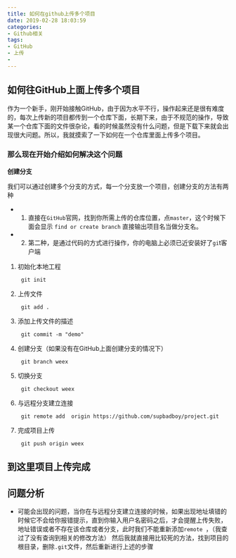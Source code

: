 ```yaml
---
title: 如何在github上传多个项目
date: 2019-02-28 18:03:59
categories: 
- Github相关
tags: 
- GitHub
- 上传
- 
---
```



##  如何往GitHub上面上传多个项目

作为一个新手，刚开始接触GitHub，由于因为水平不行，操作起来还是很有难度的，每次上传新的项目都传到一个仓库下面，长期下来，由于不规范的操作，导致某一个仓库下面的文件很杂论，看的时候虽然没有什么问题，但是下载下来就会出现很大问题。所以，我就摸索了一下如何在一个仓库里面上传多个项目。


###  那么现在开始介绍如何解决这个问题

**创建分支**

我们可以通过创建多个分支的方式，每一个分支放一个项目，创建分支的方法有两种

+ 1. 直接在`GitHub`官网，找到你所需上传的仓库位置，点`master`，这个时候下面会显示 `find or create branch` 直接输出项目名当做分支名。

+ 2. 第二种，是通过代码的方式进行操作，你的电脑上必须已近安装好了`gi`t客户端

1. 初始化本地工程

        git init

2. 上传文件

        git add .

3. 添加上传文件的描述

        git commit -m "demo"

4. 创建分支（如果没有在GitHub上面创建分支的情况下）

        git branch weex 

5. 切换分支

        git checkout weex

6. 与远程分支建立连接

        git remote add  origin https://github.com/supbadboy/project.git

7. 完成项目上传

        git push origin weex 



## 到这里项目上传完成

## 问题分析

+ 可能会出现的问题，当你在与远程分支建立连接的时候，如果出现地址填错的时候它不会给你报错提示，直到你输入用户名密码之后，才会提醒上传失败，地址错误或者不存在该仓库或者分支，此时我们不能重新添加`remote `，（我查过了没有查询到相关的修改方法） 然后我就直接用比较死的方法，找到项目的根目录，删除`.git`文件，然后重新进行上述的步骤
